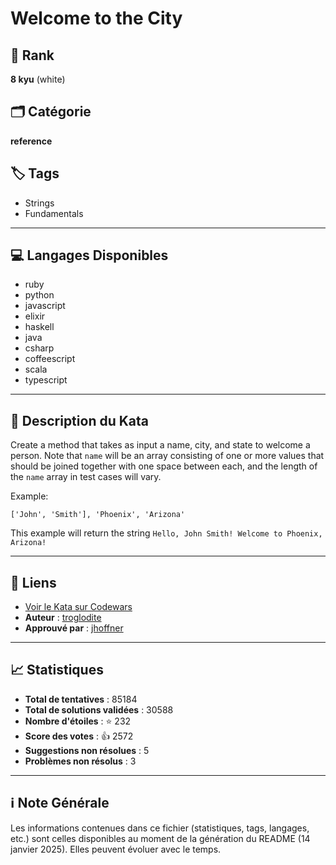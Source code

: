 # Welcome to the City

## 🏅 Rank
**8 kyu** (white)

## 🗂️ Catégorie
**reference**

## 🏷️ Tags
- Strings
- Fundamentals

---

## 💻 Langages Disponibles
- ruby
- python
- javascript
- elixir
- haskell
- java
- csharp
- coffeescript
- scala
- typescript

---

## 📜 Description du Kata

Create a method that takes as input a name, city, and state to welcome a person. Note that `name` will be an array consisting of one or more values that should be joined together with one space between each, and the length of the `name` array in test cases will vary.

Example:

```
['John', 'Smith'], 'Phoenix', 'Arizona'
```

This example will return the string `Hello, John Smith! Welcome to Phoenix, Arizona!`


---

## 🔗 Liens
- [Voir le Kata sur Codewars](https://www.codewars.com/kata/5302d846be2a9189af0001e4)
- **Auteur** : [troglodite](https://www.codewars.com/users/troglodite)
- **Approuvé par** : [jhoffner](https://www.codewars.com/users/jhoffner)

---

## 📈 Statistiques
- **Total de tentatives** : 85184
- **Total de solutions validées** : 30588
- **Nombre d'étoiles** : ⭐ 232
- **Score des votes** : 👍 2572
- **Suggestions non résolues** : 5
- **Problèmes non résolus** : 3

---

## ℹ️ Note Générale
Les informations contenues dans ce fichier (statistiques, tags, langages, etc.) sont celles disponibles au moment de la génération du README (14 janvier 2025). Elles peuvent évoluer avec le temps.
